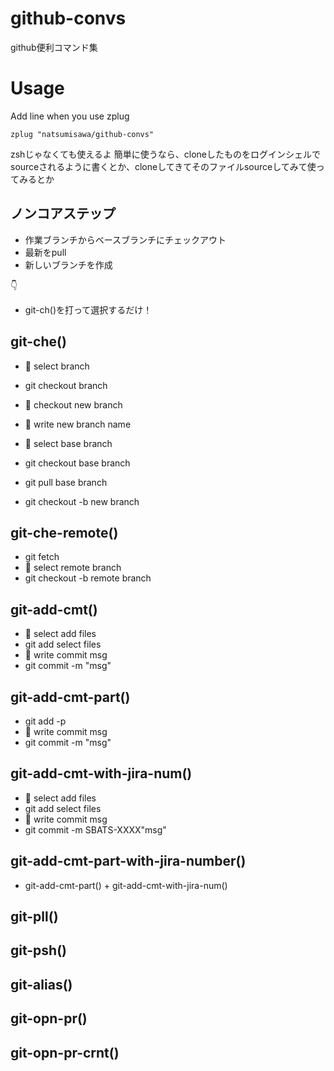 # github-convs
github便利コマンド集

# Usage
Add line when you use zplug
```.zshrc
zplug "natsumisawa/github-convs"
```

zshじゃなくても使えるよ
簡単に使うなら、cloneしたものをログインシェルでsourceされるように書くとか、cloneしてきてそのファイルsourceしてみて使ってみるとか

## ノンコアステップ
- 作業ブランチからベースブランチにチェックアウト
- 最新をpull
- 新しいブランチを作成

👇
-  git-ch()を打って選択するだけ！

## git-che()
- 📝 select branch
- git checkout branch

- 📝 checkout new branch
- 📝 write new branch name
- 📝 select base branch
- git checkout base branch
- git pull base branch
- git checkout -b new branch

## git-che-remote()
- git fetch
- 📝 select remote branch
- git checkout -b remote branch

## git-add-cmt()
- 📝 select add files
- git add select files
- 📝 write commit msg
- git commit -m "msg"

## git-add-cmt-part()
- git add -p
- 📝 write commit msg
- git commit -m "msg"

## git-add-cmt-with-jira-num()
- 📝 select add files
- git add select files
- 📝 write commit msg
- git commit -m SBATS-XXXX"msg"

## git-add-cmt-part-with-jira-number()
- git-add-cmt-part() + git-add-cmt-with-jira-num()

## git-pll()

## git-psh()

## git-alias()

## git-opn-pr()

## git-opn-pr-crnt()
